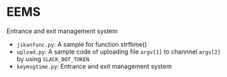 # EEMS
Entrance and exit management system

- `jikanfunc.py`: A sample for function strftime()
- `upload.py`: A sample code of uploading file `argv[1]` to channnel `argv[2]` by using `SLACK_BOT_TOKEN`
- `keymsgtime.py`: Entrance and exit management system
